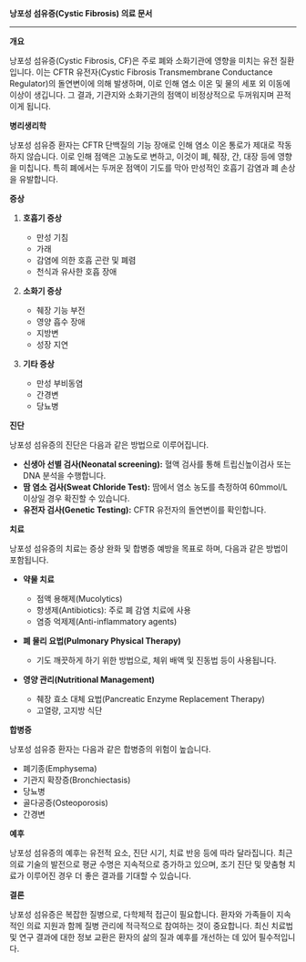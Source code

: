 **낭포성 섬유증(Cystic Fibrosis) 의료 문서**

---

**개요**

낭포성 섬유증(Cystic Fibrosis, CF)은 주로 폐와 소화기관에 영향을 미치는 유전 질환입니다. 이는 CFTR 유전자(Cystic Fibrosis Transmembrane Conductance Regulator)의 돌연변이에 의해 발생하며, 이로 인해 염소 이온 및 물의 세포 외 이동에 이상이 생깁니다. 그 결과, 기관지와 소화기관의 점액이 비정상적으로 두꺼워지며 끈적이게 됩니다.

**병리생리학**

낭포성 섬유증 환자는 CFTR 단백질의 기능 장애로 인해 염소 이온 통로가 제대로 작동하지 않습니다. 이로 인해 점액은 고농도로 변하고, 이것이 폐, 췌장, 간, 대장 등에 영향을 미칩니다. 특히 폐에서는 두꺼운 점액이 기도를 막아 만성적인 호흡기 감염과 폐 손상을 유발합니다.

**증상**

1. **호흡기 증상**
   - 만성 기침
   - 가래
   - 감염에 의한 호흡 곤란 및 폐렴
   - 천식과 유사한 호흡 장애

2. **소화기 증상**
   - 췌장 기능 부전
   - 영양 흡수 장애
   - 지방변
   - 성장 지연

3. **기타 증상**
   - 만성 부비동염
   - 간경변
   - 당뇨병

**진단**

낭포성 섬유증의 진단은 다음과 같은 방법으로 이루어집니다.

- **신생아 선별 검사(Neonatal screening):** 혈액 검사를 통해 트립신높이검사 또는 DNA 분석을 수행합니다.
- **땀 염소 검사(Sweat Chloride Test):** 땀에서 염소 농도를 측정하여 60mmol/L 이상일 경우 확진할 수 있습니다.
- **유전자 검사(Genetic Testing):** CFTR 유전자의 돌연변이를 확인합니다.

**치료**

낭포성 섬유증의 치료는 증상 완화 및 합병증 예방을 목표로 하며, 다음과 같은 방법이 포함됩니다.

- **약물 치료**
  - 점액 용해제(Mucolytics)
  - 항생제(Antibiotics): 주로 폐 감염 치료에 사용
  - 염증 억제제(Anti-inflammatory agents)

- **폐 물리 요법(Pulmonary Physical Therapy)**
  - 기도 깨끗하게 하기 위한 방법으로, 체위 배액 및 진동법 등이 사용됩니다.

- **영양 관리(Nutritional Management)**
  - 췌장 효소 대체 요법(Pancreatic Enzyme Replacement Therapy)
  - 고열량, 고지방 식단

**합병증**

낭포성 섬유증 환자는 다음과 같은 합병증의 위험이 높습니다.

- 폐기종(Emphysema)
- 기관지 확장증(Bronchiectasis)
- 당뇨병
- 골다공증(Osteoporosis)
- 간경변

**예후**

낭포성 섬유증의 예후는 유전적 요소, 진단 시기, 치료 반응 등에 따라 달라집니다. 최근 의료 기술의 발전으로 평균 수명은 지속적으로 증가하고 있으며, 조기 진단 및 맞춤형 치료가 이루어진 경우 더 좋은 결과를 기대할 수 있습니다.

**결론**

낭포성 섬유증은 복잡한 질병으로, 다학제적 접근이 필요합니다. 환자와 가족들이 지속적인 의료 지원과 함께 질병 관리에 적극적으로 참여하는 것이 중요합니다. 최신 치료법 및 연구 결과에 대한 정보 교환은 환자의 삶의 질과 예후를 개선하는 데 있어 필수적입니다.
